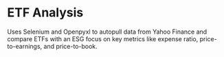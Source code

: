 # ETF Analysis

Uses Selenium and Openpyxl to autopull data from Yahoo Finance and compare ETFs with an ESG focus on key metrics like expense ratio, price-to-earnings, and price-to-book. 
